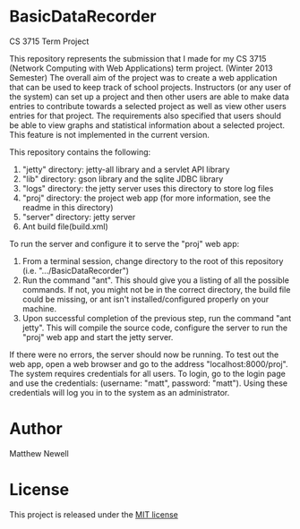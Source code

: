 BasicDataRecorder
==================

CS 3715 Term Project


This repository represents the submission that I made for my CS 3715 (Network Computing with Web Applications) term project. (Winter 2013 Semester) 
The overall aim of the project was to create a web application that can be used to keep track of school projects. 
Instructors (or any user of the system) can set up a project and then other users are able to make data entries to contribute towards a selected project as well as view other users entries for that project.
The requirements also specified that users should be able to view graphs and statistical information about a selected project. This feature is not implemented in the current version.


This repository contains the following:

1)	"jetty" directory: jetty-all library and a servlet API library
2)	"lib" directory: gson library and the sqlite JDBC library
3)	"logs" directory: the jetty server uses this directory to store log files
4)	"proj" directory: the project web app (for more information, see the readme in this directory)
5)	"server" directory: jetty server 
6)	Ant build file(build.xml)


To run the server and configure it to serve the "proj" web app: 

1)	From a terminal session, change directory to the root of this repository (i.e. ".../BasicDataRecorder") 
2)	Run the command "ant". This should give you a listing of all the possible commands. If not, you might not be in the correct directory, the build file could be missing, or ant isn't installed/configured properly on your machine.
3)	Upon successful completion of the previous step, run the command "ant jetty". This will compile the source code, configure the server to run the "proj" web app and start the jetty server.


If there were no errors, the server should now be running. To test out the web app, open a web browser and go to the address "localhost:8000/proj". The system requires credentials for all users.  To login, go to the login page and use the credentials: (username: "matt", password: "matt"). Using these credentials will log you in to the system as an administrator.


Author
======

Matthew Newell


License
======

This project is released under the [MIT license](http://opensource.org/licenses/MIT) 
